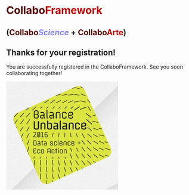 # <span style='font-weight:bold'><span style='color: #550000'>Collabo</span><span style='color: #bb0000'>Framework</span>
## (<span style='color: #550000'>Collabo</span><span style='color: #8888ff; font-style: italic;'>Science</span> + <span style='color: #550000'>Collabo</span><span style='color: #bb0000'>Arte</span>)</span>

## Thanks for your registration!

You are successfully registered in the CollaboFramework. See you soon collaborating together!

![BunB'16 logo](../../../documents/images/BunB2015data-science-300x290.jpg)
